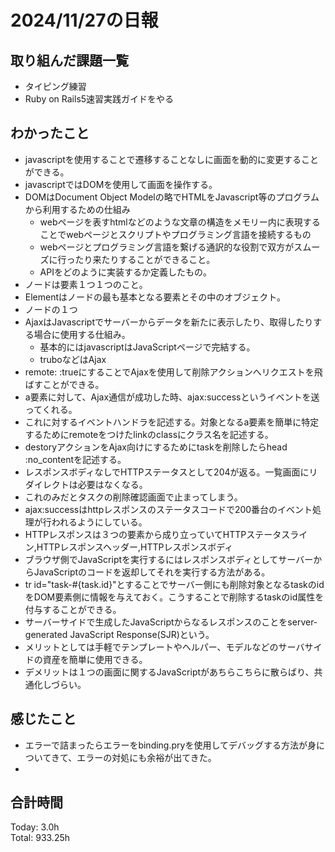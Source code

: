 # 2024/11/27の日報
## 取り組んだ課題一覧
* タイピング練習
* Ruby on Rails5速習実践ガイドをやる
## わかったこと
* javascriptを使用することで遷移することなしに画面を動的に変更することができる。
* javascriptではDOMを使用して画面を操作する。
* DOMはDocument Object Modelの略でHTMLをJavascript等のプログラムから利用するための仕組み
  *  webページを表すhtmlなどのような文章の構造をメモリー内に表現することでwebページとスクリプトやプログラミング言語を接続するもの
  *  webページとプログラミング言語を繋げる通訳的な役割で双方がスムーズに行ったり来たりすることができること。
  *  APIをどのように実装するか定義したもの。
*  ノードは要素１つ１つのこと。
*  Elementはノードの最も基本となる要素とその中のオブジェクト。
  *  ノードの１つ
* AjaxはJavascriptでサーバーからデータを新たに表示したり、取得したりする場合に使用する仕組み。
  *  基本的にはjavascriptはJavaScriptページで完結する。
  *  truboなどはAjax
*  remote: :trueにすることでAjaxを使用して削除アクションへリクエストを飛ばすことができる。
  * a要素に対して、Ajax通信が成功した時、ajax:successというイベントを送ってくれる。
  * これに対するイベントハンドラを記述する。対象となるa要素を簡単に特定するためにremoteをつけたlinkのclassにクラス名を記述する。  
*  destoryアクションをAjax向けにするためにtaskを削除したらhead :no_contentを記述する。
  * レスポンスボディなしでHTTPステータスとして204が返る。一覧画面にリダイレクトは必要はなくなる。
  * これのみだとタスクの削除確認画面で止まってしまう。
* ajax:successはhttpレスポンスのステータスコードで200番台のイベント処理が行われるようにしている。
* HTTPレスポンスは３つの要素から成り立っていてHTTPステータスライン,HTTPレスポンスヘッダー,HTTPレスポンスボディ
* ブラウザ側でJavaScriptを実行するにはレスポンスボディとしてサーバーからJavaScriptのコードを返却してそれを実行する方法がある。
* tr id="task-#{task.id}"とすることでサーバー側にも削除対象となるtaskのidをDOM要素側に情報を与えておく。こうすることで削除するtaskのid属性を付与することができる。
*  サーバーサイドで生成したJavaScriptからなるレスポンスのことをserver-generated JavaScript Response(SJR)という。
  * メリットとしては手軽でテンプレートやヘルパー、モデルなどのサーバサイドの資産を簡単に使用できる。
  * デメリットは１つの画面に関するJavaScriptがあちらこちらに散らばり、共通化しづらい。   
## 感じたこと
* エラーで詰まったらエラーをbinding.pryを使用してデバッグする方法が身についてきて、エラーの対処にも余裕が出てきた。
* 
## 合計時間  
Today: 3.0h<br>
Total: 933.25h
